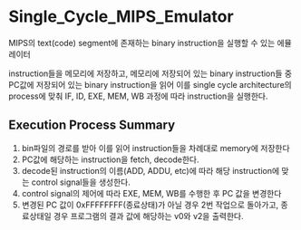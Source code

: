 # Single_Cycle_MIPS_Emulator
MIPS의 text(code) segment에 존재하는 binary instruction을 실행할 수 있는 에뮬레이터

instruction들을 메모리에 저장하고, 메모리에 저장되어 있는 binary instruction들 중 PC값에 저장되어 있는 binary instruction을 읽어 이를 single cycle architecture의 process에 맞춰 IF, ID, EXE, MEM, WB 과정에 따라 instruction을 실행한다.

## Execution Process Summary
1.	bin파일의 경로를 받아 이를 읽어 instruction들을 차례대로 memory에 저장한다
2.	PC값에 해당하는 instruction을 fetch, decode한다.
3.	decode된 instruction의 이름(ADD, ADDU, etc)에 따라 해당 instruction에 맞는 control signal들을 생성한다. 
4.	control signal의 제어에 따라 EXE, MEM, WB를 수행한 후 PC 값을 변경한다
5.	변경된 PC 값이 0xFFFFFFFF(종료상태)가 아닐 경우 2번 작업으로 돌아가고, 종료상태일 경우 프로그램의 결과 값에 해당하는 v0와 v2을 출력한다.
